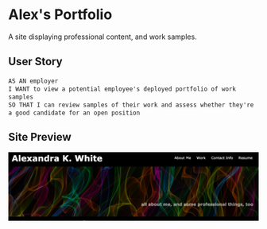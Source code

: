 # Alex's Portfolio
A site displaying professional content, and work samples. 

## User Story

```
AS AN employer
I WANT to view a potential employee's deployed portfolio of work samples
SO THAT I can review samples of their work and assess whether they're a good candidate for an open position
```

## Site Preview
![A sneak peak at the site](./Assets/portfolio.png) 